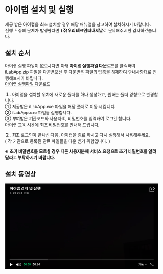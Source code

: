 # 아이랩 설치 및 실행

제공 받은 아이랩을 최초 설치할 경우 해당 매뉴얼을 참고하여 설치하시기 바랍니다.  
진행 도중에 문제가 발생한다면 **(주)우리테크인터내셔날**로 문의해주시면 감사하겠습니다.  

## 설치 순서

아이랩 실행 파일이 없으시다면 아래 **아이랩 실행파일 다운로드**를 클릭하여 iLabApp.zip 파일을 다운받으신 후 다운받은 파일의 압축을 해제하여 안내사항대로 진행해보시기 바랍니다.  
[아이랩 실행파일 다운로드](https://github.com/wooritech/ilab-user-manual/raw/master/assets/iLabApp.zip)

**１.** 아이랩을 설치할 위치에 새로운 폴더를 하나 생성하고, 원하는 폴더 명칭으로 변경합니다.  
① 제공받은 iLabApp.exe 파일을 해당 폴더로 이동 시킵니다.  
② iLabApp.exe 파일을 실행합니다.  
③ 부여받은 기관코드와 사용자ID, 비밀번호를 입력하여 로그인 합니다.  
아이랩 교육 시간에 최초 비밀번호를 안내해 드립니다.  

**２.** 최초 로그인이 끝나신 다음, 아이랩을 종료 하시고 다시 실행해서 사용해주세요.  
( 각 기관으로 등록된 관련 파일들을 다운 받기 위함입니다. )  

**※ 초기 비밀번호를 모르실 경우 다른 사용자분께 서비스 요청으로 초기 비밀번호를 알려달라고 부탁하시기 바랍니다.**  

## 설치 동영상

[![](/assets/000공통기능/설치동영상01.png)](http://serviceapi.nmv.naver.com/flash/convertIframeTag.nhn?vid=820A56D9E287C9EB9D1A6B9438F8028AAF5E&outKey=V126cc34305660a65f77f675b389fa5c322ed114afd78585c3664675b389fa5c322ed&width=544&height=306)